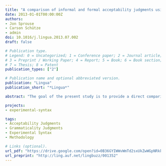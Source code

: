 ```yaml
---
title: "A comparison of informal and formal acceptability judgments using a random sample from Linguistic Inquiry 2001-2010"
date: 2013-01-01T00:00:00Z
authors:
- Jon Sprouse
- Carson Schütze
- admin
doi: 10.1016/j.lingua.2013.07.002
draft: false

# Publication type.
# Legend: 0 = Uncategorized; 1 = Conference paper; 2 = Journal article;
# 3 = Preprint / Working Paper; 4 = Report; 5 = Book; 6 = Book section;
# 7 = Thesis; 8 = Patent
publication_types: ["2"]

# Publication name and optional abbreviated version.
publication: "Lingua"
publication_short: "*Lingua*"

abstract: "The goal of the present study is to provide a direct comparison of the results of informal judgment collection methods with the results of formal judgment collection methods, as a first step in understanding the relative merits of each family of methods. Although previous studies have compared small samples of informal and formal results, this article presents the first large-scale comparison based on a random sample of phenomena from a leading theoretical journal (_Linguistic Inquiry_). We tested 296 data points from the approximately 1743 English data points that were published in _Linguistic Inquiry_ between 2001 and 2010. We tested this sample with 936 naïve participants using three formal judgment tasks (magnitude estimation, 7-point Likert scale, and two-alternative forced-choice) and report five statistical analyses. The results suggest a convergence rate of 95% between informal and formal methods, with a margin of error of 5.3-5.8%. We discuss the implications of this convergence rate for the ongoing conversation about judgment collection methods, and lay out a set of questions for future research into syntactic methodology."

projects:
- experimental-syntax

tags:
- Acceptability Judgments
- Grammaticality Judgments
- Experimental Syntax
- Methodology

# Links (optional).
url_pdf: "https://drive.google.com/open?id=0B36GYIWWvWmTd2sxUkZwWGpNRkk"
url_preprint: "http://ling.auf.net/lingbuzz/001352"
---
```

